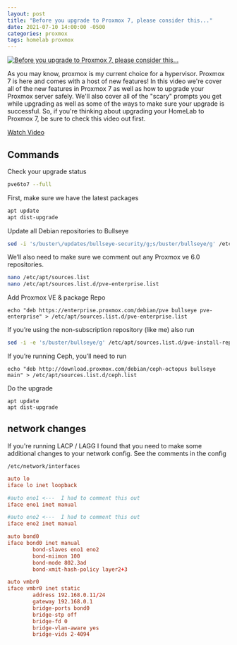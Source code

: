 ```yaml
---
layout: post
title: "Before you upgrade to Proxmox 7, please consider this..."
date: 2021-07-10 14:00:00 -0500
categories: proxmox
tags: homelab proxmox
---
```


[![Before you upgrade to Proxmox 7, please consider this...](https://img.youtube.com/vi/RCSp6gT7LWs/0.jpg)](https://www.youtube.com/watch?v=RCSp6gT7LWs "Before you upgrade to Proxmox 7, please consider this...")

As you may know, proxmox is my current choice for a hypervisor. Proxmox 7 is here and comes with a host of new features!  In this video we're cover all of the new features in Proxmox 7 as well as how to upgrade your Proxmox server safely. We'll also cover all of the "scary" prompts you get while upgrading as well as some of the ways to make sure your upgrade is successful. So, if you're thinking about upgrading your HomeLab to Proxmox 7, be sure to check this video out first.

[Watch Video](https://www.youtube.com/watch?v=RCSp6gT7LWs)

## Commands


Check your upgrade status

```bash
pve6to7 --full
```

First, make sure we have the latest packages

```bash
apt update
apt dist-upgrade
```

Update all Debian repositories to Bullseye

```bash
sed -i 's/buster\/updates/bullseye-security/g;s/buster/bullseye/g' /etc/apt/sources.list
```

We’ll also need to make sure we comment out any Proxmox ve 6.0 repositories.

```bash
nano /etc/apt/sources.list
nano /etc/apt/sources.list.d/pve-enterprise.list
```

Add Proxmox VE & package Repo

```
echo "deb https://enterprise.proxmox.com/debian/pve bullseye pve-enterprise" > /etc/apt/sources.list.d/pve-enterprise.list
```

If you’re using the non-subscription repository (like me) also run

```bash
sed -i -e 's/buster/bullseye/g' /etc/apt/sources.list.d/pve-install-repo.list 
```

If you’re running Ceph, you’ll need to run 

```
echo "deb http://download.proxmox.com/debian/ceph-octopus bullseye main" > /etc/apt/sources.list.d/ceph.list
```

Do the upgrade

```
apt update
apt dist-upgrade
```

## network changes

If you're running LACP / LAGG I found that you need to make some additional changes to your network config.  See the comments in the config

`/etc/network/interfaces`

```conf
auto lo
iface lo inet loopback

#auto eno1 <---  I had to comment this out
iface eno1 inet manual

#auto eno2 <---  I had to comment this out
iface eno2 inet manual

auto bond0
iface bond0 inet manual
        bond-slaves eno1 eno2
        bond-miimon 100
        bond-mode 802.3ad
        bond-xmit-hash-policy layer2+3

auto vmbr0
iface vmbr0 inet static
        address 192.168.0.11/24
        gateway 192.168.0.1
        bridge-ports bond0
        bridge-stp off
        bridge-fd 0
        bridge-vlan-aware yes
        bridge-vids 2-4094
```